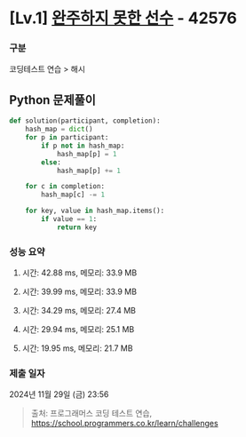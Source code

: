 # [Lv.1] [완주하지 못한 선수](https://school.programmers.co.kr/learn/courses/30/lessons/42576?language=python3) - 42576 

### 구분

코딩테스트 연습 > 해시

## Python 문제풀이

```py
def solution(participant, completion):
    hash_map = dict()
    for p in participant:
        if p not in hash_map:
            hash_map[p] = 1
        else:
            hash_map[p] += 1

    for c in completion:
        hash_map[c] -= 1

    for key, value in hash_map.items():
        if value == 1:
            return key
```

### 성능 요약

1. 시간: 42.88 ms, 메모리: 33.9 MB

2. 시간: 39.99 ms, 메모리: 33.9 MB
3. 시간: 34.29 ms, 메모리: 27.4 MB
4. 시간: 29.94 ms, 메모리: 25.1 MB
5. 시간: 19.95 ms, 메모리: 21.7 MB

### 제출 일자

2024년 11월 29일 (금) 23:56

> 출처: 프로그래머스 코딩 테스트 연습, https://school.programmers.co.kr/learn/challenges